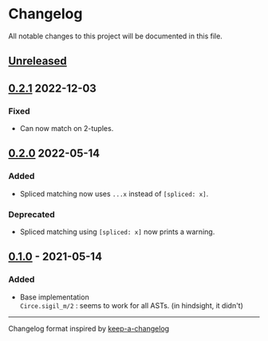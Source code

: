 # Changelog

All notable changes to this project will be documented in this file.

## [Unreleased]

## [0.2.1] 2022-12-03

### Fixed

* Can now match on 2-tuples.

## [0.2.0] 2022-05-14

### Added

* Spliced matching now uses `...x` instead of `[spliced: x]`.

### Deprecated

* Spliced matching using `[spliced: x]` now prints a warning.

## [0.1.0] - 2021-05-14

### Added

* Base implementation  
  `Circe.sigil_m/2` : seems to work for all ASTs. (in hindsight, it didn't)

---

Changelog format inspired by [keep-a-changelog]

[keep-a-changelog]: https://github.com/olivierlacan/keep-a-changelog
[unreleased]: https://github.com/shakadak/circe.ex/compare/v0.2.0...HEAD
[0.2.1]: https://github.com/shakadak/circe.ex/compare/v0.2.0...v0.2.1
[0.2.0]: https://github.com/shakadak/circe.ex/compare/v0.1.0...v0.2.0
[0.1.0]: https://github.com/shakadak/circe.ex/compare/v0.0.0...v0.1.0
